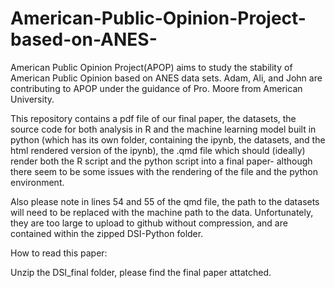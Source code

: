 # American-Public-Opinion-Project-based-on-ANES-
American Public Opinion Project(APOP) aims to study the stability of American Public Opinion based on ANES data sets. 
Adam, Ali, and John are contributing to APOP under the guidance of Pro. Moore from American University. 

This repository contains a pdf file of our final paper, the datasets, the source code for both analysis in R and the machine learning model built in python (which has its own folder, containing the ipynb, the datasets, and the html rendered version of the ipynb), the .qmd file which should (ideally) render both the R script and the python script into a final paper- although there seem to be some issues with the rendering of the file and the python environment. 

Also please note in lines 54 and 55 of the qmd file, the path to the datasets will need to be replaced with the machine path to the data. Unfortunately, they are too large to upload to github without compression, and are contained within the zipped DSI-Python folder.

How to read this paper: 

Unzip the DSI_final folder, please find the final paper attatched.
